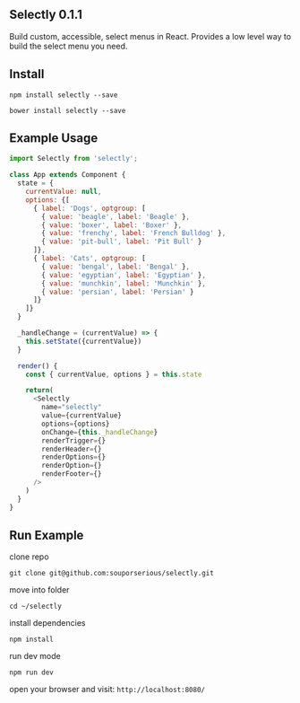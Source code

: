 ## Selectly 0.1.1

Build custom, accessible, select menus in React. Provides a low level way to build the select menu you need.

## Install

`npm install selectly --save`

`bower install selectly --save`

## Example Usage

```javascript
import Selectly from 'selectly';

class App extends Component {
  state = {
    currentValue: null,
    options: {[
      { label: 'Dogs', optgroup: [
        { value: 'beagle', label: 'Beagle' },
        { value: 'boxer', label: 'Boxer' },
        { value: 'frenchy', label: 'French Bulldog' },
        { value: 'pit-bull', label: 'Pit Bull' }
      ]},
      { label: 'Cats', optgroup: [
        { value: 'bengal', label: 'Bengal' },
        { value: 'egyptian', label: 'Egyptian' },
        { value: 'munchkin', label: 'Munchkin' },
        { value: 'persian', label: 'Persian' }
      ]}
    ]}
  }

  _handleChange = (currentValue) => {
    this.setState({currentValue})
  }

  render() {
    const { currentValue, options } = this.state

    return(
      <Selectly
        name="selectly"
        value={currentValue}
        options={options}
        onChange={this._handleChange}
        renderTrigger={}
        renderHeader={}
        renderOptions={}
        renderOption={}
        renderFooter={}
      />
    )
  }
}
```

## Run Example

clone repo

`git clone git@github.com:souporserious/selectly.git`

move into folder

`cd ~/selectly`

install dependencies

`npm install`

run dev mode

`npm run dev`

open your browser and visit: `http://localhost:8080/`
